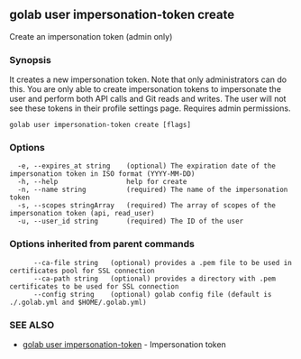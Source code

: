 ## golab user impersonation-token create

Create an impersonation token (admin only)

### Synopsis


It creates a new impersonation token. Note that only administrators can do this. You are only able to create impersonation tokens to impersonate the user and perform both API calls and Git reads and writes. The user will not see these tokens in their profile settings page. Requires admin permissions.

```
golab user impersonation-token create [flags]
```

### Options

```
  -e, --expires_at string    (optional) The expiration date of the impersonation token in ISO format (YYYY-MM-DD)
  -h, --help                 help for create
  -n, --name string          (required) The name of the impersonation token
  -s, --scopes stringArray   (required) The array of scopes of the impersonation token (api, read_user)
  -u, --user_id string       (required) The ID of the user
```

### Options inherited from parent commands

```
      --ca-file string   (optional) provides a .pem file to be used in certificates pool for SSL connection
      --ca-path string   (optional) provides a directory with .pem certificates to be used for SSL connection
      --config string    (optional) golab config file (default is ./.golab.yml and $HOME/.golab.yml)
```

### SEE ALSO
* [golab user impersonation-token](golab_user_impersonation-token.md)	 - Impersonation token

